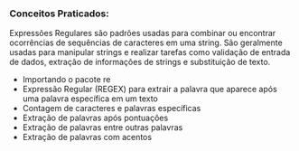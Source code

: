 ### Conceitos Praticados:
Expressões Regulares são padrões usadas para combinar ou encontrar ocorrências de sequências de caracteres em uma string.
São geralmente usadas para manipular strings e realizar tarefas como validação de entrada de dados, extração de informações de strings e substituição de texto.
- Importando o pacote re
- Expressão Regular (REGEX) para extrair a palavra que aparece após uma palavra específica em um texto
- Contagem de caracteres e palavras específicas
- Extração de palavras após pontuações
- Extração de palavras entre outras palavras
- Extração de palavras com acentos
